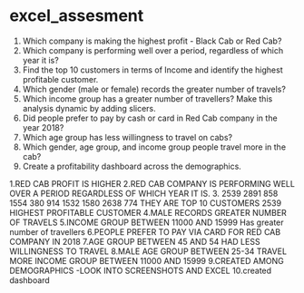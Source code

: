 # excel_assesment

1.	Which company is making the highest profit - Black Cab or Red Cab?
2.	Which company is performing well over a period, regardless of which year it is?
3.	Find the top 10 customers in terms of Income and identify the highest profitable customer.
4.	Which gender (male or female) records the greater number of travels?
5.	Which income group has a greater number of travellers? Make this analysis dynamic by adding slicers.
6.	Did people prefer to pay by cash or card in Red Cab company in the year 2018?
7.	Which age group has less willingness to travel on cabs?
8.	Which gender, age group, and income group people travel more in the cab?
9.	Create a profitability dashboard across the demographics.

1.RED CAB PROFIT IS HIGHER
2.RED CAB COMPANY IS PERFORMING WELL OVER A PERIOD REGARDLESS OF WHICH YEAR IT IS.
3.
2539
2891
858
1554
380
914
1532
1580
2638
774
 THEY ARE TOP 10 CUSTOMERS
2539 HIGHEST PROFITABLE CUSTOMER
4.MALE RECORDS GREATER NUMBER OF TRAVELS
5.INCOME GROUP BETWEEN 11000 AND 15999 Has greater number of travellers
6.PEOPLE PREFER TO PAY VIA CARD FOR RED CAB COMPANY IN 2018
7.AGE GROUP BETWEEN 45 AND 54 HAD LESS WILLINGNESS TO TRAVEL
8.MALE AGE GROUP BETWEEN 25-34 TRAVEL MORE INCOME GROUP BETWEEN 11000 AND 15999
9.CREATED AMONG DEMOGRAPHICS -LOOK INTO SCREENSHOTS AND EXCEL
10.created dashboard

